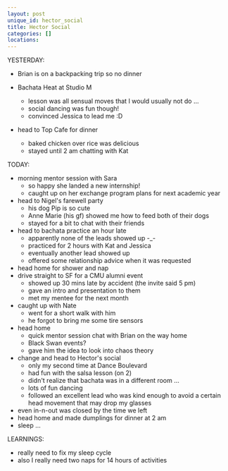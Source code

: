 ```yaml
---
layout: post
unique_id: hector_social
title: Hector Social
categories: []
locations: 
---
```


YESTERDAY:
* Brian is on a backpacking trip so no dinner


* Bachata Heat at Studio M
  * lesson was all sensual moves that I would usually not do ...
  * social dancing was fun though!
  * convinced Jessica to lead me :D
* head to Top Cafe for dinner
  * baked chicken over rice was delicious
  * stayed until 2 am chatting with Kat

TODAY:
* morning mentor session with Sara
  * so happy she landed a new internship!
  * caught up on her exchange program plans for next academic year
* head to Nigel's farewell party
  * his dog Pip is so cute
  * Anne Marie (his gf) showed me how to feed both of their dogs
  * stayed for a bit to chat with their friends
* head to bachata practice an hour late
  * apparently none of the leads showed up -_-
  * practiced for 2 hours with Kat and Jessica
  * eventually another lead showed up
  * offered some relationship advice when it was requested
* head home for shower and nap
* drive straight to SF for a CMU alumni event
  * showed up 30 mins late by accident (the invite said 5 pm)
  * gave an intro and presentation to them
  * met my mentee for the next month
* caught up with Nate
  * went for a short walk with him
  * he forgot to bring me some tire sensors
* head home
  * quick mentor session chat with Brian on the way home
  * Black Swan events?
  * gave him the idea to look into chaos theory
* change and head to Hector's social
  * only my second time at Dance Boulevard
  * had fun with the salsa lesson (on 2)
  * didn't realize that bachata was in a different room ...
  * lots of fun dancing
  * followed an excellent lead who was kind enough to avoid a certain head movement that may drop my glasses
* even in-n-out was closed by the time we left
* head home and made dumplings for dinner at 2 am
* sleep ...

LEARNINGS:
* really need to fix my sleep cycle
* also I really need two naps for 14 hours of activities
